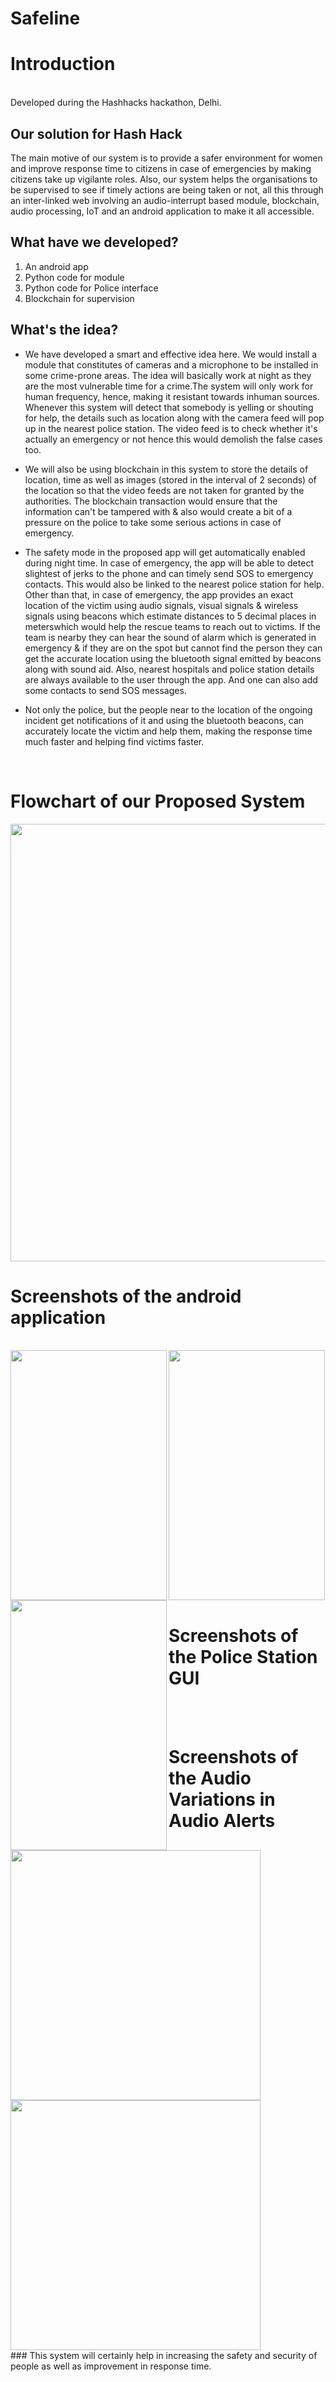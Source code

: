 # Safeline
# Introduction
<br>
Developed during the Hashhacks hackathon, Delhi. 

## Our solution for Hash Hack

The main motive of our system is to provide a safer environment for women and improve response time to citizens in case of emergencies by making citizens take up vigilante roles. Also, our system helps the organisations to be supervised to see if timely actions are being taken or not, all this through an inter-linked web involving an audio-interrupt based module, blockchain, audio processing, IoT and an android application to make it all accessible.

## What have we developed?
1. An android app
2. Python code for module
3. Python code for Police interface
4. Blockchain for supervision

## What's the idea?
+ We have developed a smart and effective idea here. We would install a module that constitutes of  cameras and a microphone to be installed in some crime-prone areas. The idea will basically work at night as they are the most vulnerable time for a crime.The system will only work for human frequency, hence, making it resistant towards inhuman sources. Whenever this system will detect that somebody is yelling or shouting for help, the details such as location along with the camera feed will pop up in the nearest police station. The video feed is to check whether it's actually an emergency or not hence this would demolish the false cases too. 

+ We will also be using blockchain in this system to store the details of location, time as well as images (stored in the interval of 2 seconds) of the location so that the video feeds are not taken for granted by the authorities. The blockchain transaction would ensure that the information can't be tampered with & also would create a bit of a pressure on the police to take some serious actions in case of emergency.
+ The safety mode in the proposed app will get automatically enabled during night time. In case of emergency, the app will be able to detect slightest of jerks to the phone and can timely send SOS to emergency contacts. This would also be linked to the nearest police station for help. Other than that, in case of emergency, the app provides an exact location of the victim using audio signals, visual signals & wireless signals using beacons which estimate distances to 5 decimal places in meterswhich would help the rescue teams to reach out to victims. If the team is nearby they can hear the sound of alarm which is generated in emergency & if they are on the spot but cannot find the person they can get the accurate location using the bluetooth signal emitted by beacons along with sound aid. Also, nearest hospitals and police station details are always available to the user through the app. And one can also add some contacts to send SOS messages.
+ Not only the police, but the people near to the location of the ongoing incident get notifications of it and using the bluetooth beacons, can accurately locate the victim and help them, making the response time much faster and helping find victims faster.
<br>

# Flowchart of our Proposed System
<img src="https://github.com/DivyanshMalhotra/HashHacks3_jsk1961998935/blob/Dev/Screenshots/Flowchart.jpeg" height="700" width="900" >
<br>

# Screenshots of the android application
<br>

<img src="https://github.com/DivyanshMalhotra/HashHacks3_jsk1961998935/blob/Dev/Screenshots/a.png" align="left" height="400" width="250" >
<img src="https://github.com/DivyanshMalhotra/HashHacks3_jsk1961998935/blob/Dev/Screenshots/b.png" align="left" height="400" width="250" >
<img src="https://github.com/DivyanshMalhotra/HashHacks3_jsk1961998935/blob/Dev/Screenshots/c.png" height="400" width="250" >
<br>

# Screenshots of the Police Station GUI
<br>

<img src="https://github.com/DivyanshMalhotra/HashHacks3_jsk1961998935/blob/Dev/Screenshots/Cameracapture.jpeg" align="left" height="400" width="400" >
<br>

# Screenshots of the Audio Variations in Audio Alerts
<br>
<img src="https://github.com/DivyanshMalhotra/HashHacks3_jsk1961998935/blob/Dev/Screenshots/Spectogram.jpeg" height="400" width="400" >
<br>
### This system will certainly help in increasing the safety and security of people as well as improvement in response time. 
